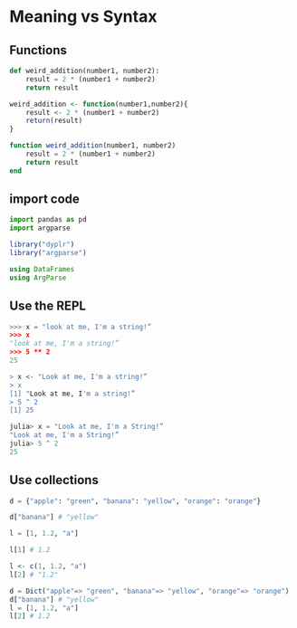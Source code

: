 # Meaning vs Syntax

## Functions

```python
def weird_addition(number1, number2):
    result = 2 * (number1 + number2)
    return result
```

```R
weird_addition <- function(number1,number2){
    result <- 2 * (number1 + number2)
    return(result)
}
```

```julia
function weird_addition(number1, number2)
    result = 2 * (number1 + number2)
    return result
end
```

## import code

```python
import pandas as pd
import argparse
```

```R
library("dyplr")
library("argparse")
```

```julia
using DataFrames
using ArgParse
```

## Use the REPL

```python
>>> x = "look at me, I'm a string!”
>>> x
"look at me, I'm a string!”
>>> 5 ** 2
25
```

```R
> x <- "Look at me, I'm a string!”
> x
[1] "Look at me, I'm a string!”
> 5 ^ 2
[1] 25
```

```julia
julia> x = "Look at me, I'm a String!”
"Look at me, I'm a String!”
julia> 5 ^ 2
25
```

## Use collections

```python
d = {"apple": "green", "banana": "yellow", "orange": "orange"}

d["banana"] # "yellow"

l = [1, 1.2, "a"]

l[1] # 1.2
```

```R
l <- c(1, 1.2, "a")
l[2] # "1.2"
```

```julia
d = Dict("apple"=> "green", "banana"=> "yellow", "orange"=> "orange")
d["banana"] # "yellow"
l = [1, 1.2, "a"]
l[2] # 1.2
```
